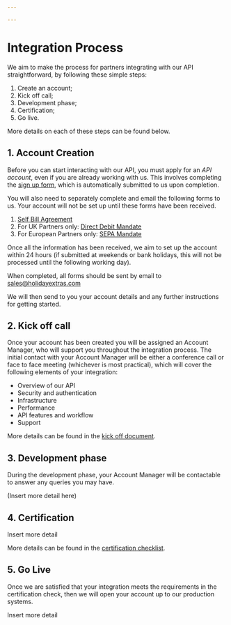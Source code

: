 ```yaml
---

---
```


# Integration Process

We aim to make the process for partners integrating with our API straightforward, by following these simple steps:

1. Create an account;
2. Kick off call;
3. Development phase;
4. Certification;
5. Go live.

More details on each of these steps can be found below.

## 1. Account Creation

Before you can start interacting with our API, you must apply for an *API account*, even if you are already working with us. This involves completing the [sign up form](https://docs.google.com/forms/d/e/1FAIpQLSd1H4fp744DNt8mzwKt-7bh_xer3N2JbIHhNLRgUHwf2r9GZw/viewform?usp=sf_link), which is automatically submitted to us upon completion.

You will also need to separately complete and email the following forms to us. Your account will not be set up until these forms have been received.

1. [Self Bill Agreement](http://secure.holidayextras.co.uk/images/apiForms/SelfBillv3.pdf)
2. For UK Partners only: [Direct Debit Mandate](http://secure.holidayextras.co.uk/images/apiForms/DDebitMandate.pdf)
3. For European Partners only: [SEPA Mandate](https://github.com/holidayextras/partner-api-docs/blob/master/site/hxapi/SEPA%20Basislastschriftmandat.pdf)

Once all the information has been received, we aim to set up the account within 24 hours (if submitted at weekends or bank holidays, this will not be processed until the following working day).

When completed, all forms should be sent by email to <sales@holidayextras.com>

We will then send to you your account details and any further instructions for getting started.

## 2. Kick off call

Once your account has been created you will be assigned an Account Manager, who will support you throughout the integration process. The initial contact with your Account Manager will be either a conference call or face to face meeting (whichever is most practical), which will cover the following elements of your integration:

- Overview of our API
- Security and authentication
- Infrastructure
- Performance
- API features and workflow
- Support

More details can be found in the [kick off document](https://docs.google.com/document/d/1dL6kF3_hpBIKeXeEUkehR22geAhpazD8V58EVSRrUKo/edit).

## 3. Development phase

During the development phase, your Account Manager will be contactable to answer any queries you may have.

(Insert more detail here)

## 4. Certification

Insert more detail

More details can be found in the [certification checklist](https://docs.google.com/document/d/1W8cAttcx9l8VPSY999p0TzmrWifJyqIi3shxZVcrYTE/edit).

## 5. Go Live

Once we are satisfied that your integration meets the requirements in the certification check, then we will open your account up to our production systems.

Insert more detail
